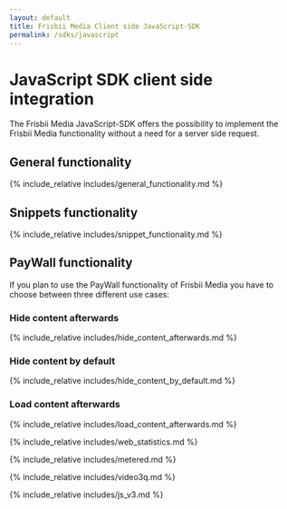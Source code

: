 ```yaml
---
layout: default
title: Frisbii Media Client side JavaScript-SDK
permalink: /sdks/javascript
---
```


# JavaScript SDK client side integration

The Frisbii Media JavaScript-SDK offers the possibility to implement the Frisbii Media functionality without a need for a server side request.
 
## General functionality

{% include_relative includes/general_functionality.md %}

## Snippets functionality

{% include_relative includes/snippet_functionality.md %}

## PayWall functionality

If you plan to use the PayWall functionality of Frisbii Media you have to choose between three different use cases:

### Hide content afterwards

{% include_relative includes/hide_content_afterwards.md %}
   
### Hide content by default

{% include_relative includes/hide_content_by_default.md %}
   
### Load content afterwards
   
{% include_relative includes/load_content_afterwards.md %}


{% include_relative includes/web_statistics.md %}


{% include_relative includes/metered.md %}

{% include_relative includes/video3q.md %}

{% include_relative includes/js_v3.md %}


